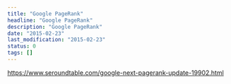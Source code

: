 ```yaml
---
title: "Google PageRank"
headline: "Google PageRank"
description: "Google PageRank"
date: "2015-02-23"
last_modification: "2015-02-23"
status: 0
tags: []
---
```


https://www.seroundtable.com/google-next-pagerank-update-19902.html